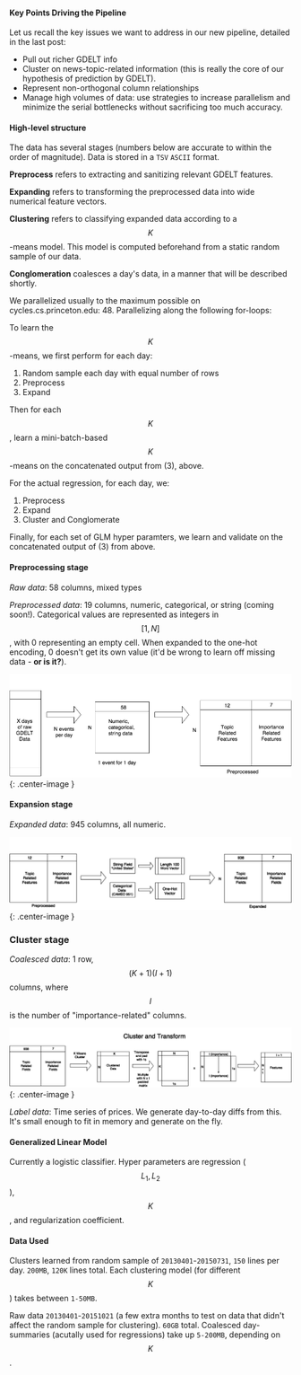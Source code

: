 
#### Key Points Driving the Pipeline

Let us recall the key issues we want to address in our new pipeline, detailed in the last post:

* Pull out richer GDELT info 
* Cluster on news-topic-related information (this is really the core of our hypothesis of prediction by GDELT).
* Represent non-orthogonal column relationships
* Manage high volumes of data: use strategies to increase parallelism and minimize the serial bottlenecks without sacrificing too much accuracy.

#### High-level structure

The data has several stages (numbers below are accurate to within the order of magnitude). Data is stored in a `TSV` `ASCII` format.

**Preprocess** refers to extracting and sanitizing relevant GDELT features. 

**Expanding** refers to transforming the preprocessed data into wide numerical feature vectors. 

**Clustering** refers to classifying expanded data according to a $$K$$-means model. This model is computed beforehand from a static random sample of our data.

**Conglomeration** coalesces a day's data, in a manner that will be described shortly.

We parallelized usually to the maximum possible on cycles.cs.princeton.edu: 48. Parallelizing along the following for-loops:

To learn the $$K$$-means, we first perform for each day:

1. Random sample each day with equal number of rows
2. Preprocess
3. Expand

Then for each $$K$$, learn a mini-batch-based $$K$$-means on the concatenated output from (3), above.

For the actual regression, for each day, we:

1. Preprocess
2. Expand
3. Cluster and Conglomerate

Finally, for each set of GLM hyper paramters, we learn and validate on the concatenated output of (3) from above.

#### Preprocessing stage

_Raw data_: 58 columns, mixed types

_Preprocessed data_: 19 columns, numeric, categorical, or string (coming soon!). Categorical values are represented as integers in $$[1, N]$$, with 0 representing an empty cell. When expanded to the one-hot encoding, 0 doesn't get its own value (it'd be wrong to learn off missing data - **or is it?**).

![preproces-img](/assets/preprocess.png){: .center-image }

#### Expansion stage

_Expanded data_: 945 columns, all numeric.

![expand-img](/assets/expand.png){: .center-image }

### Cluster stage

_Coalesced data_: 1 row, $$(K+1)(I+1)$$ columns, where $$I$$ is the number of "importance-related" columns.

![cluster-img](/assets/cluster_and_transform.png){: .center-image }

_Label data_: Time series of prices. We generate day-to-day diffs from this. It's small enough to fit in memory and generate on the fly.

#### Generalized Linear Model

Currently a logistic classifier. Hyper parameters are regression ($$L_1,L_2$$), $$K$$, and regularization coefficient.

#### Data Used

Clusters learned from random sample of `20130401`-`20150731`, `150` lines per day. `200MB`, `120K` lines total. Each clustering model (for different $$K$$) takes between `1-50MB`.

Raw data `20130401`-`20151021` (a few extra months to test on data that didn't affect the random sample for clustering). `60GB` total. Coalesced day-summaries (acutally used for regressions) take up `5-200MB`, depending on $$K$$.
